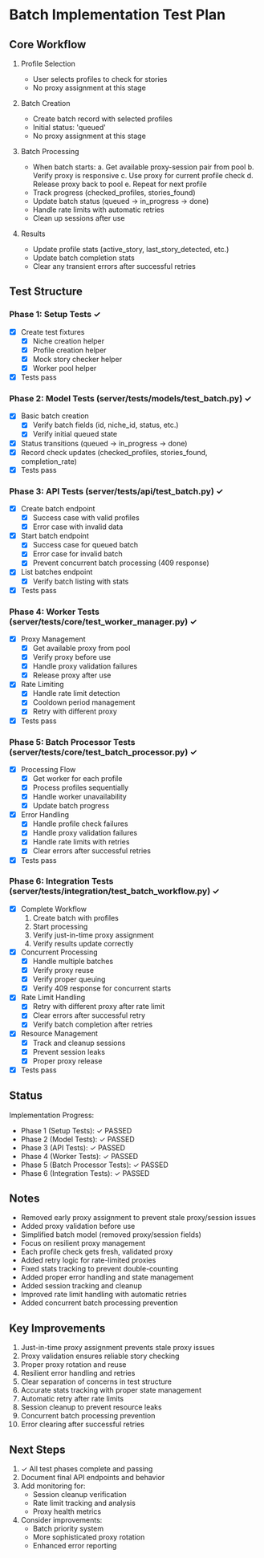 # Batch Implementation Test Plan

## Core Workflow
1. Profile Selection
   - User selects profiles to check for stories
   - No proxy assignment at this stage

2. Batch Creation
   - Create batch record with selected profiles
   - Initial status: 'queued'
   - No proxy assignment at this stage

3. Batch Processing
   - When batch starts:
     a. Get available proxy-session pair from pool
     b. Verify proxy is responsive
     c. Use proxy for current profile check
     d. Release proxy back to pool
     e. Repeat for next profile
   - Track progress (checked_profiles, stories_found)
   - Update batch status (queued -> in_progress -> done)
   - Handle rate limits with automatic retries
   - Clean up sessions after use

4. Results
   - Update profile stats (active_story, last_story_detected, etc.)
   - Update batch completion stats
   - Clear any transient errors after successful retries

## Test Structure

### Phase 1: Setup Tests ✓
- [x] Create test fixtures
  - [x] Niche creation helper
  - [x] Profile creation helper
  - [x] Mock story checker helper
  - [x] Worker pool helper
- [x] Tests pass

### Phase 2: Model Tests (server/tests/models/test_batch.py) ✓
- [x] Basic batch creation
  - [x] Verify batch fields (id, niche_id, status, etc.)
  - [x] Verify initial queued state
- [x] Status transitions (queued -> in_progress -> done)
- [x] Record check updates (checked_profiles, stories_found, completion_rate)
- [x] Tests pass

### Phase 3: API Tests (server/tests/api/test_batch.py) ✓
- [x] Create batch endpoint
  - [x] Success case with valid profiles
  - [x] Error case with invalid data
- [x] Start batch endpoint
  - [x] Success case for queued batch
  - [x] Error case for invalid batch
  - [x] Prevent concurrent batch processing (409 response)
- [x] List batches endpoint
  - [x] Verify batch listing with stats
- [x] Tests pass

### Phase 4: Worker Tests (server/tests/core/test_worker_manager.py) ✓
- [x] Proxy Management
  - [x] Get available proxy from pool
  - [x] Verify proxy before use
  - [x] Handle proxy validation failures
  - [x] Release proxy after use
- [x] Rate Limiting
  - [x] Handle rate limit detection
  - [x] Cooldown period management
  - [x] Retry with different proxy
- [x] Tests pass

### Phase 5: Batch Processor Tests (server/tests/core/test_batch_processor.py) ✓
- [x] Processing Flow
  - [x] Get worker for each profile
  - [x] Process profiles sequentially
  - [x] Handle worker unavailability
  - [x] Update batch progress
- [x] Error Handling
  - [x] Handle profile check failures
  - [x] Handle proxy validation failures
  - [x] Handle rate limits with retries
  - [x] Clear errors after successful retries
- [x] Tests pass

### Phase 6: Integration Tests (server/tests/integration/test_batch_workflow.py) ✓
- [x] Complete Workflow
  1. Create batch with profiles
  2. Start processing
  3. Verify just-in-time proxy assignment
  4. Verify results update correctly
- [x] Concurrent Processing
  - [x] Handle multiple batches
  - [x] Verify proxy reuse
  - [x] Verify proper queuing
  - [x] Verify 409 response for concurrent starts
- [x] Rate Limit Handling
  - [x] Retry with different proxy after rate limit
  - [x] Clear errors after successful retry
  - [x] Verify batch completion after retries
- [x] Resource Management
  - [x] Track and cleanup sessions
  - [x] Prevent session leaks
  - [x] Proper proxy release
- [x] Tests pass

## Status
Implementation Progress:
- Phase 1 (Setup Tests): ✓ PASSED
- Phase 2 (Model Tests): ✓ PASSED
- Phase 3 (API Tests): ✓ PASSED
- Phase 4 (Worker Tests): ✓ PASSED
- Phase 5 (Batch Processor Tests): ✓ PASSED
- Phase 6 (Integration Tests): ✓ PASSED

## Notes
- Removed early proxy assignment to prevent stale proxy/session issues
- Added proxy validation before use
- Simplified batch model (removed proxy/session fields)
- Focus on resilient proxy management
- Each profile check gets fresh, validated proxy
- Added retry logic for rate-limited proxies
- Fixed stats tracking to prevent double-counting
- Added proper error handling and state management
- Added session tracking and cleanup
- Improved rate limit handling with automatic retries
- Added concurrent batch processing prevention

## Key Improvements
1. Just-in-time proxy assignment prevents stale proxy issues
2. Proxy validation ensures reliable story checking
3. Proper proxy rotation and reuse
4. Resilient error handling and retries
5. Clear separation of concerns in test structure
6. Accurate stats tracking with proper state management
7. Automatic retry after rate limits
8. Session cleanup to prevent resource leaks
9. Concurrent batch processing prevention
10. Error clearing after successful retries

## Next Steps
1. ✓ All test phases complete and passing
2. Document final API endpoints and behavior
3. Add monitoring for:
   - Session cleanup verification
   - Rate limit tracking and analysis
   - Proxy health metrics
4. Consider improvements:
   - Batch priority system
   - More sophisticated proxy rotation
   - Enhanced error reporting
